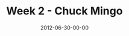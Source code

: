 ---
layout: message
category: message
series: "The Good Life"
title: "Week 2 - Chuck Mingo"
date: 2012-06-30-00-00
message_id: 735
audio: "http://s3.amazonaws.com/crossroads-media/media/legacy/mp3/goodlife_02.mp3"
audio-duration: "40:08"
program: "http://s3.amazonaws.com/crossroads-media/media/legacy/documents/06-07_30-01_12Program.pdf"
description: "We’re talking about how hope is a key ingredient to the good life."
video: "https://s3.amazonaws.com/crossroadsvideomessages/goodlife_02.mp4"
video-duration: "40:13"
video-image: "http://s3.amazonaws.com/crossroads-media/images/legacy/content/goodlife_02_still.jpg"
explicit: "N"
---